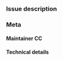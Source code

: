 <!--

Don't forget to check if there already exists a relevant issue before
creating a new one.

-->

### Issue description

<!--
Please describe the issue. For support and help please use the IRC
channel #home-manager at irc.oftc.net or Matrix room
https://matrix.to/#/#hm:rycee.net instead.
-->

### Meta

#### Maintainer CC

<!--
Please @ people who are in the `meta.maintainers` list of the
offending module. If in doubt, check `git blame` for whoever last
touched something.
-->

#### Technical details

<!--
Please run `nix-shell -p nix-info --run "nix-info -m"` and paste the
result.
-->
